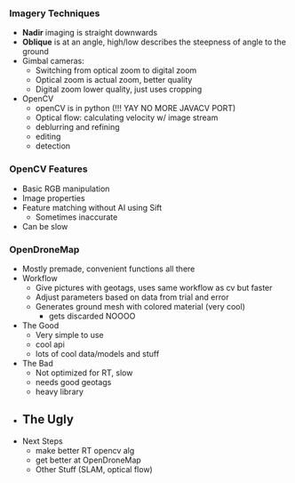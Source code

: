 
### Imagery Techniques

- **Nadir** imaging is straight downwards
- **Oblique** is at an angle, high/low describes the steepness of angle to the ground
- Gimbal cameras:
	- Switching from optical zoom to digital zoom
	- Optical zoom is actual zoom, better quality
	- Digital zoom lower quality, just uses cropping
- OpenCV
	- openCV is in python (!!! YAY NO MORE JAVACV PORT)
	- Optical flow: calculating velocity w/ image stream
	- deblurring and refining
	- editing
	- detection

### OpenCV Features
- Basic RGB manipulation
- Image properties
- Feature matching without AI using Sift
	- Sometimes inaccurate
- Can be slow

### OpenDroneMap
- Mostly premade, convenient functions all there
- Workflow
	- Give pictures with geotags, uses same workflow as cv but faster
	- Adjust parameters based on data from trial and error
	- Generates ground mesh with colored material (very cool)
		- gets discarded NOOOO
- The Good
	- Very simple to use
	- cool api
	- lots of cool data/models and stuff
- The Bad
	- Not optimized for RT, slow
	- needs good geotags
	- heavy library
- The Ugly
	- 
- Next Steps
	- make better RT opencv alg
	- get better at OpenDroneMap
	- Other Stuff (SLAM, optical flow)